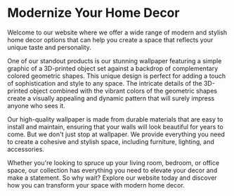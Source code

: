 <!--font:Poppins-->

# Modernize Your Home Decor

Welcome to our website where we offer a wide range of modern and stylish home decor options that can help you create a space that reflects your unique taste and personality. 

One of our standout products is our stunning wallpaper featuring a simple graphic of a 3D-printed object set against a backdrop of complementary colored geometric shapes. This unique design is perfect for adding a touch of sophistication and style to any space. The intricate details of the 3D-printed object combined with the vibrant colors of the geometric shapes create a visually appealing and dynamic pattern that will surely impress anyone who sees it.

Our high-quality wallpaper is made from durable materials that are easy to install and maintain, ensuring that your walls will look beautiful for years to come. But we don't just stop at wallpaper. We provide everything you need to create a cohesive and stylish space, including furniture, lighting, and accessories.

Whether you're looking to spruce up your living room, bedroom, or office space, our collection has everything you need to elevate your decor and make a statement. So why wait? Explore our website today and discover how you can transform your space with modern home decor.

<!--

Write me markdown content of website with wallpaper:

"A wallpaper with a simple graphic of a 3D-printed object, against a background of geometric shapes in complementary colors."

The header of the page should not be copy of the text but rather a real content of the website which is using this wallpaper.


---


# 3D-Printed Object Wallpaper

Welcome to our website featuring a stunning wallpaper design showcasing a simple graphic of a 3D-printed object set against a backdrop of geometric shapes in complementary colors.

This unique wallpaper is perfect for adding a touch of modernity and sophistication to any room. The intricate details of the 3D-printed object combined with the vibrant colors of the geometric shapes create a visually appealing and dynamic design that will surely impress anyone who sees it.

Our wallpaper is made from high-quality materials that are easy to install and maintain, ensuring that your walls will look beautiful for years to come. Whether you're looking to spruce up your living room, bedroom, or office space, this wallpaper is sure to make a statement.

So why wait? Order your 3D-Printed Object Wallpaper today and transform your space into a work of art!


---


Heading should not include word "wallpaper". The website should not be about the wallpaper itself, wallpaper is just a related background, rewrite whole content.


---


# Elevate Your Space with a Modern 3D-Printed Design

Transform your room into a modern masterpiece with our stunning wallpaper featuring a simple graphic of a 3D-printed object set against a backdrop of complementary colored geometric shapes. 

This unique design is perfect for adding a touch of sophistication and style to any space. The intricate details of the 3D-printed object combined with the vibrant colors of the geometric shapes create a visually appealing and dynamic pattern that will surely impress anyone who sees it.

Our high-quality wallpaper is made from durable materials that are easy to install and maintain, ensuring that your walls will look beautiful for years to come. Whether you're looking to spruce up your living room, bedroom, or office space, this wallpaper will elevate your decor and make a statement.

But our website offers more than just wallpaper. We provide a wide range of modern and stylish home decor options to help you create a space that reflects your unique taste and personality. From furniture to lighting to accessories, we have everything you need to create a space that you'll love.

So why wait? Explore our collection today and discover how you can elevate your space with a modern 3D-printed design.


---


Heading is too long, rewrite whole content.


---


# Elevate Your Space with a Modern 3D-Printed Design

Welcome to our website where we offer a wide range of modern and stylish home decor options that can help you create a space that reflects your unique taste and personality. 

One of our standout products is our stunning wallpaper featuring a simple graphic of a 3D-printed object set against a backdrop of complementary colored geometric shapes. This unique design is perfect for adding a touch of sophistication and style to any space. The intricate details of the 3D-printed object combined with the vibrant colors of the geometric shapes create a visually appealing and dynamic pattern that will surely impress anyone who sees it.

Our high-quality wallpaper is made from durable materials that are easy to install and maintain, ensuring that your walls will look beautiful for years to come. But we don't just stop at wallpaper. We provide everything you need to create a cohesive and stylish space, including furniture, lighting, and accessories.

Whether you're looking to spruce up your living room, bedroom, or office space, our collection has everything you need to elevate your decor and make a statement. So why wait? Explore our website today and discover how you can transform your space with a modern 3D-printed design.


---


Heading is too long, rewrite whole content.


---


# Modern Home Decor to Elevate Your Space

Welcome to our website where we offer a wide range of modern and stylish home decor options that can help you create a space that reflects your unique taste and personality. 

One of our standout products is our stunning wallpaper featuring a simple graphic of a 3D-printed object set against a backdrop of complementary colored geometric shapes. This unique design is perfect for adding a touch of sophistication and style to any space. The intricate details of the 3D-printed object combined with the vibrant colors of the geometric shapes create a visually appealing and dynamic pattern that will surely impress anyone who sees it.

Our high-quality wallpaper is made from durable materials that are easy to install and maintain, ensuring that your walls will look beautiful for years to come. But we don't just stop at wallpaper. We provide everything you need to create a cohesive and stylish space, including furniture, lighting, and accessories.

Whether you're looking to spruce up your living room, bedroom, or office space, our collection has everything you need to elevate your decor and make a statement. So why wait? Explore our website today and discover how you can transform your space with modern home decor.


---


Write me a Google font which is best fitting for the website.

Pick from the list:
- Alegreya
- Montserrat
- Great Vibes
- Lobster
- Poppins
- Inter
- Open Sans
- Lato
- Orbitron
- Dancing Script
- Barlow Condensed
- Futura
- IBM Plex Sans
- Exo 2
- Playfair Display
- Roboto
- Raleway


Write just the font name nothing else.


---


Poppins

-->
